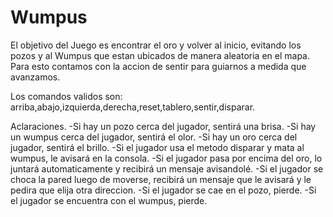 # Wumpus
 
El objetivo del Juego es encontrar el oro y volver al inicio, evitando los pozos y al Wumpus que estan ubicados de manera aleatoria en el mapa. Para esto contamos con la accion de sentir para guiarnos a medida que avanzamos.

Los comandos validos son: arriba,abajo,izquierda,derecha,reset,tablero,sentir,disparar.


Aclaraciones.
-Si hay un pozo cerca del jugador, sentirá una brisa.
-Si hay un wumpus cerca del jugador, sentirá el olor.
-Si hay un oro cerca del jugador, sentirá el brillo.
-Si el jugador usa el metodo disparar y mata al wumpus, le avisará en la consola.
-Si el jugador pasa por encima del oro, lo juntará automaticamente y recibirá un mensaje avisandolé.
-Si el jugador se choca la pared luego de moverse, recibirá un mensaje que le avisará y le pedira que elija otra direccion.
-Si el jugador se cae en el pozo, pierde.
-Si el jugador se encuentra con el wumpus, pierde.


